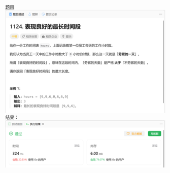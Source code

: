 [题目](https://leetcode.cn/problems/longest-well-performing-interval/)
![pic](img.png)
结果：
![pic](result.png)